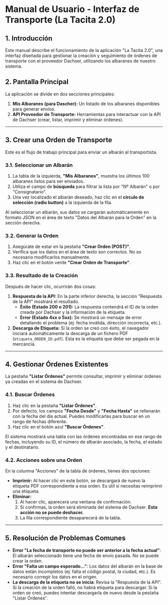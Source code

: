 # Manual de Usuario - Interfaz de Transporte (La Tacita 2.0)

## 1. Introducción

Este manual describe el funcionamiento de la aplicación "La Tacita 2.0", una interfaz diseñada para gestionar la creación y seguimiento de órdenes de transporte con el proveedor Dachser, utilizando los albaranes de nuestro sistema.

## 2. Pantalla Principal

La aplicación se divide en dos secciones principales:

1.  **Mis Albaranes (para Dascher):** Un listado de los albaranes disponibles para generar envíos.
2.  **API Proveedor de Transporte:** Herramientas para interactuar con la API de Dachser (crear, listar, imprimir y eliminar órdenes).

 <!-- Nota: Reemplazar con una captura de pantalla real -->

---

## 3. Crear una Orden de Transporte

Este es el flujo de trabajo principal para enviar un albarán al transportista.

### 3.1. Seleccionar un Albarán

1.  La tabla de la izquierda, **"Mis Albaranes"**, muestra los últimos 100 albaranes listos para ser enviados.
2.  Utiliza el campo de **búsqueda** para filtrar la lista por "Nº Albarán" o por "Consignatario".
3.  Una vez localizado el albarán deseado, haz clic en el **círculo de selección (radio button)** a la izquierda de la fila.

Al seleccionar un albarán, sus datos se cargarán automáticamente en formato JSON en el área de texto "Datos del Albarán para la Orden" en la sección derecha.

### 3.2. Generar la Orden

1.  Asegúrate de estar en la pestaña **"Crear Orden (POST)"**.
2.  Verifica que los datos en el área de texto son correctos. No es necesario modificarlos manualmente.
3.  Haz clic en el botón verde **"Crear Orden de Transporte"**.

### 3.3. Resultado de la Creación

Después de hacer clic, ocurrirán dos cosas:

1.  **Respuesta de la API:** En la parte inferior derecha, la sección "Respuesta de la API" mostrará el resultado.
    *   **Éxito (Estado 200 o 201):** La respuesta contendrá el ID de la orden creada por Dachser y la información de la etiqueta.
    *   **Error (Estado 4xx o 5xx):** Se mostrará un mensaje de error detallando el problema (ej: fecha inválida, dirección incorrecta, etc.).
2.  **Descarga de Etiqueta:** Si la orden se creó con éxito, el navegador iniciará automáticamente la descarga de un fichero PDF (`etiqueta_ORDEN_ID.pdf`). Esta es la etiqueta que debe ser pegada en la mercancía.

---

## 4. Gestionar Órdenes Existentes

La pestaña **"Listar Órdenes"** permite consultar, imprimir y eliminar órdenes ya creadas en el sistema de Dachser.

### 4.1. Buscar Órdenes

1.  Haz clic en la pestaña **"Listar Órdenes"**.
2.  Por defecto, los campos **"Fecha Desde"** y **"Fecha Hasta"** se rellenarán con la fecha del día actual. Puedes modificarlas para buscar en un rango de fechas diferente.
3.  Haz clic en el botón azul **"Buscar Órdenes"**.

El sistema mostrará una tabla con las órdenes encontradas en ese rango de fechas, incluyendo su ID, el número de albarán asociado, la fecha, el estado y el destinatario.

### 4.2. Acciones sobre una Orden

En la columna "Acciones" de la tabla de órdenes, tienes dos opciones:

*   **Imprimir:** Al hacer clic en este botón, se descargará de nuevo la etiqueta PDF correspondiente a esa orden. Es útil si necesitas reimprimir una etiqueta.
*   **Eliminar:**
    1.  Al hacer clic, aparecerá una ventana de confirmación.
    2.  Si confirmas, la orden será eliminada del sistema de Dachser. **Esta acción no se puede deshacer.**
    3.  La fila correspondiente desaparecerá de la tabla.

---

## 5. Resolución de Problemas Comunes

*   **Error "La fecha de transporte no puede ser anterior a la fecha actual"**: El albarán seleccionado tiene una fecha de envío pasada. No se puede crear la orden.
*   **Error "Falta un campo esperado..."**: Los datos del albarán en la base de datos están incompletos (ej: falta el código postal, la ciudad, etc.). Es necesario corregir los datos en el origen.
*   **La descarga de la etiqueta no se inicia**: Revisa la "Respuesta de la API". Si la creación de la orden falló, no habrá etiqueta para descargar. Si la orden se creó, puedes intentar descargarla de nuevo desde la pestaña "Listar Órdenes".